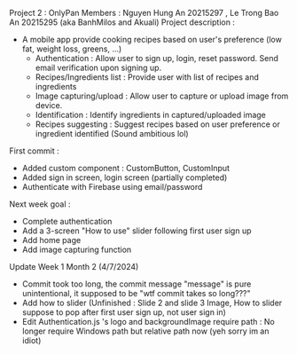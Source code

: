 Project 2 : OnlyPan 
Members : Nguyen Hung An 20215297 , Le Trong Bao An 20215295 (aka BanhMilos and Akuali) 
Project description :
- A mobile app provide cooking recipes based on user's preference (low fat, weight loss, greens, ...)
  + Authentication : Allow user to sign up, login, reset password. Send email verification upon signing up.
  + Recipes/Ingredients list : Provide user with list of recipes and ingredients
  + Image capturing/upload : Allow user to capture or upload image from device.
  + Identification : Identify ingredients in captured/uploaded image
  + Recipes suggesting : Suggest recipes based on user preference or ingredient identified
(Sound ambitious lol)

First commit : 
+ Added custom component : CustomButton, CustomInput
+ Added sign in screen, login screen (partially completed)
+ Authenticate with Firebase using email/password

Next week goal : 
+ Complete authentication
+ Add a 3-screen "How to use" slider following first user sign up
+ Add home page
+ Add image capturing function

Update Week 1 Month 2 (4/7/2024)
- Commit took too long, the commit message "message" is pure unintentional, it supposed to be "wtf commit takes so long???"
- Add how to slider (Unfinished : Slide 2 and slide 3 Image, How to slider suppose to pop after first user sign up, not user sign in)
- Edit Authentication.js 's logo and backgroundImage require path : No longer require Windows path but relative path now (yeh sorry im an idiot)
